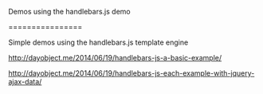 Demos using the handlebars.js demo

================

Simple demos using the handlebars.js template engine

http://dayobject.me/2014/06/19/handlebars-js-a-basic-example/

http://dayobject.me/2014/06/19/handlebars-js-each-example-with-jquery-ajax-data/

